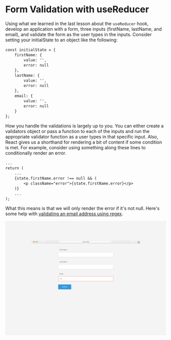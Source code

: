 # Form Validation with useReducer
Using what we learned in the last lesson about the `useReducer` hook, develop an application with a form, three inputs (firstName, lastName, and email), and validate the form as the user types in the inputs. Consider setting your initialState to an object like the following:

```
const initialState = {
    firstName: {
        value: '',
        error: null
    },
    lastName: {
        value: '',
        error: null
    },
    email: {
        value: '',
        error: null
    }
};
```

How you handle the validations is largely up to you. You can either create a validators object or pass a function to each of the inputs and run the appropriate validator function as a user types in that specific input. Also, React gives us a shorthand for rendering a bit of content if some condition is met. For example, consider using something along these lines to conditionally render an error.

```
...
return (
    ...
    {state.firstName.error !== null && (
        <p className="error">{state.firstName.error}</p>
    )}
    ...
);
```

What this means is that we will only render the error if it's not null. Here's some help with [validating an email address using regex](https://www.w3resource.com/javascript/form/email-validation.php).

![Validation](image.png)
